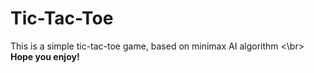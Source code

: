 # Tic-Tac-Toe
This is a simple tic-tac-toe game, based on minimax AI algorithm <\br>
<b> Hope you enjoy!</b>
